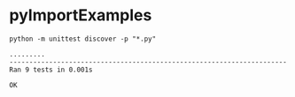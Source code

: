 # pyImportExamples

```
python -m unittest discover -p "*.py"

.........
----------------------------------------------------------------------
Ran 9 tests in 0.001s

OK
```

